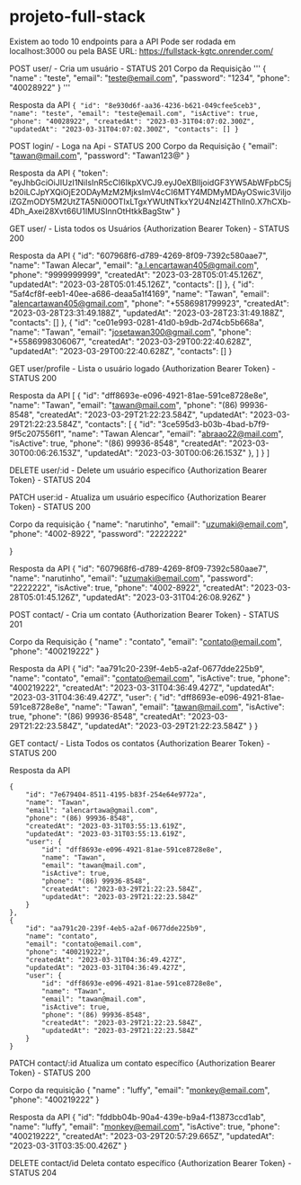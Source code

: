 # projeto-full-stack


Existem ao todo 10 endpoints para a API 
Pode ser rodada em localhost:3000 ou pela BASE URL: 
https://fullstack-kgtc.onrender.com/


POST user/  - Cria um usuário - STATUS 201
Corpo da Requisição
'''
{
	"name" : "teste",
	"email": "teste@email.com",
	"password": "1234",
	"phone": "40028922"
}
'''

Resposta da API
`{
	"id": "8e930d6f-aa36-4236-b621-049cfee5ceb3",
	"name": "teste",
	"email": "teste@email.com",
	"isActive": true,
	"phone": "40028922",
	"createdAt": "2023-03-31T04:07:02.300Z",
	"updatedAt": "2023-03-31T04:07:02.300Z",
	"contacts": []
}
`


POST login/ - Loga na Api - STATUS 200 
Corpo da Requisição
{
	"email": "tawan@mail.com",
	"password": "Tawan123@"
}

Resposta da API
{
	"token": "eyJhbGciOiJIUzI1NiIsInR5cCI6IkpXVCJ9.eyJ0eXBlIjoidGF3YW5AbWFpbC5jb20iLCJpYXQiOjE2ODAyMzM2MjksImV4cCI6MTY4MDMyMDAyOSwic3ViIjoiZGZmODY5M2UtZTA5Ni00OTIxLTgxYWUtNTkxY2U4NzI4ZThlIn0.X7hCXb-4Dh_Axei28Xvt66U1IMUSInnOtHtkkBagStw"
}



GET user/ - Lista todos os Usuários    {Authorization Bearer Token} - STATUS 200

Resposta da API
{
		"id": "607968f6-d789-4269-8f09-7392c580aae7",
		"name": "Tawan Alecar",
		"email": "a.l.encartawan405@gmail.com",
		"phone": "9999999999",
		"createdAt": "2023-03-28T05:01:45.126Z",
		"updatedAt": "2023-03-28T05:01:45.126Z",
		"contacts": []
	},
	{
		"id": "5af4cf8f-eeb1-40ee-a686-deaa5a1f4169",
		"name": "Tawan",
		"email": "alencartawan405@gmail.com",
		"phone": "+5586981799923",
		"createdAt": "2023-03-28T23:31:49.188Z",
		"updatedAt": "2023-03-28T23:31:49.188Z",
		"contacts": []
	},
	{
		"id": "ce01e993-0281-41d0-b9db-2d74cb5b668a",
		"name": "Tawan",
		"email": "josetawan300@gmail.com",
		"phone": "+5586998306067",
		"createdAt": "2023-03-29T00:22:40.628Z",
		"updatedAt": "2023-03-29T00:22:40.628Z",
		"contacts": []
	}

GET user/profile - Lista o usuário logado {Authorization Bearer Token} - STATUS 200

Resposta da API
[
	{
		"id": "dff8693e-e096-4921-81ae-591ce8728e8e",
		"name": "Tawan",
		"email": "tawan@mail.com",
		"phone": "(86) 99936-8548",
		"createdAt": "2023-03-29T21:22:23.584Z",
		"updatedAt": "2023-03-29T21:22:23.584Z",
		"contacts": [
			{
				"id": "3ce595d3-b03b-4bad-b7f9-9f5c207556f1",
				"name": "Tawan Alencar",
				"email": "abraao22@mail.com",
				"isActive": true,
				"phone": "(86) 99936-8548",
				"createdAt": "2023-03-30T00:06:26.153Z",
				"updatedAt": "2023-03-30T00:06:26.153Z"
			},
		]
	}
]

DELETE user/:id - Delete um usuário específico {Authorization Bearer Token} - STATUS 204

PATCH user:id - Atualiza um usuário específico {Authorization Bearer Token} - STATUS 200

Corpo da requisição 
{
	"name": "narutinho",
	"email": "uzumaki@email.com",
	"phone": "4002-8922",
	"password": "2222222"
	
}

Resposta da API
{
	"id": "607968f6-d789-4269-8f09-7392c580aae7",
	"name": "narutinho",
	"email": "uzumaki@email.com",
	"password": "2222222",
	"isActive": true,
	"phone": "4002-8922",
	"createdAt": "2023-03-28T05:01:45.126Z",
	"updatedAt": "2023-03-31T04:26:08.926Z"
}


POST contact/ - Cria um contato {Authorization Bearer Token} - STATUS 201

Corpo da Requisição
{
	"name" : "contato",
	"email": "contato@email.com",
	"phone": "400219222"
}

Resposta da API
{
	"id": "aa791c20-239f-4eb5-a2af-0677dde225b9",
	"name": "contato",
	"email": "contato@email.com",
	"isActive": true,
	"phone": "400219222",
	"createdAt": "2023-03-31T04:36:49.427Z",
	"updatedAt": "2023-03-31T04:36:49.427Z",
	"user": {
		"id": "dff8693e-e096-4921-81ae-591ce8728e8e",
		"name": "Tawan",
		"email": "tawan@mail.com",
		"isActive": true,
		"phone": "(86) 99936-8548",
		"createdAt": "2023-03-29T21:22:23.584Z",
		"updatedAt": "2023-03-29T21:22:23.584Z"
	}
}

GET contact/ - Lista Todos os contatos {Authorization Bearer Token} - STATUS 200

Resposta da API

	{
		"id": "7e679404-8511-4195-b83f-254e64e9772a",
		"name": "Tawan",
		"email": "alencartawa@gmail.com",
		"phone": "(86) 99936-8548",
		"createdAt": "2023-03-31T03:55:13.619Z",
		"updatedAt": "2023-03-31T03:55:13.619Z",
		"user": {
			"id": "dff8693e-e096-4921-81ae-591ce8728e8e",
			"name": "Tawan",
			"email": "tawan@mail.com",
			"isActive": true,
			"phone": "(86) 99936-8548",
			"createdAt": "2023-03-29T21:22:23.584Z",
			"updatedAt": "2023-03-29T21:22:23.584Z"
		}
	},
	{
		"id": "aa791c20-239f-4eb5-a2af-0677dde225b9",
		"name": "contato",
		"email": "contato@email.com",
		"phone": "400219222",
		"createdAt": "2023-03-31T04:36:49.427Z",
		"updatedAt": "2023-03-31T04:36:49.427Z",
		"user": {
			"id": "dff8693e-e096-4921-81ae-591ce8728e8e",
			"name": "Tawan",
			"email": "tawan@mail.com",
			"isActive": true,
			"phone": "(86) 99936-8548",
			"createdAt": "2023-03-29T21:22:23.584Z",
			"updatedAt": "2023-03-29T21:22:23.584Z"
		}
    }

PATCH contact/:id Atualiza um contato específico {Authorization Bearer Token} - STATUS 200

Corpo da requisição 
{
	"name" : "luffy",
	"email": "monkey@email.com",
	"phone": "400219222"
}

Resposta da API
{
	"id": "fddbb04b-90a4-439e-b9a4-f13873ccd1ab",
	"name": "luffy",
	"email": "monkey@email.com",
	"isActive": true,
	"phone": "400219222",
	"createdAt": "2023-03-29T20:57:29.665Z",
	"updatedAt": "2023-03-31T03:35:00.426Z"
}

DELETE contact/id Deleta contato específico  {Authorization Bearer Token} - STATUS 204
